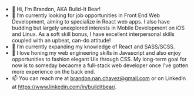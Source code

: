 - 👋 Hi, I’m Brandon, AKA Build-It Bear! 
- 👀 I’m currently looking for job opportunities in Front End Web Development, aiming to specialize in React web apps. I also have budding but largely unexplored interests in Mobile Development on iOS and Linux. As a soft skill bonus, I have excellent interpersonal skills coupled with an upbeat, can-do attitude!
- 🌱 I’m currently expanding my knowledge of React and SASS/SCSS.
- 💞️ I love honing my web engineering skills in Javascript and also enjoy opportunities to fashion elegant UIs through CSS. My long-term goal for now is to someday becaome a full-stack web developer once I've gotten more experience on the back end.
- 📫 You can reach me at brandon.nan.chavez@gmail.com or on LinkedIn at https://www.linkedin.com/in/builditbear/.
